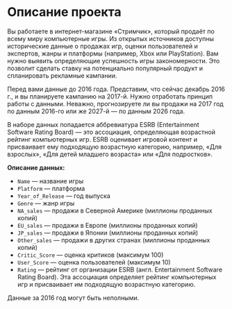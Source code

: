 <h1>Описание проекта</h1>

<p>Вы работаете в интернет-магазине «Стримчик», который продаёт по всему миру компьютерные игры. Из открытых источников доступны исторические данные о продажах игр, оценки пользователей и экспертов, жанры и платформы (например, Xbox или PlayStation). Вам нужно выявить определяющие успешность игры закономерности. Это позволит сделать ставку на потенциально популярный продукт и спланировать рекламные кампании.</p>
<p>Перед вами данные до 2016 года. Представим, что сейчас декабрь 2016 г., и вы планируете кампанию на 2017-й. Нужно отработать принцип работы с данными. Неважно, прогнозируете ли вы продажи на 2017 год по данным 2016-го или же 2027-й — по данным 2026 года.</p>
<p>В наборе данных попадается аббревиатура ESRB (Entertainment Software Rating Board) — это ассоциация, определяющая возрастной рейтинг компьютерных игр. ESRB оценивает игровой контент и присваивает ему подходящую возрастную категорию, например, «Для взрослых», «Для детей младшего возраста» или «Для подростков».</p>

<p><b>Описание данных:</b></p>
<ul>
	<li><code>Name</code> — название игры</li>
  <li><code>Platform</code> — платформа</li>
  <li><code>Year_of_Release</code> — год выпуска</li>
  <li><code>Genre</code> — жанр игры</li>
  <li><code>NA_sales</code> — продажи в Северной Америке (миллионы проданных копий)</li>
  <li><code>EU_sales</code> — продажи в Европе (миллионы проданных копий)</li>
  <li><code>JP_sales</code> — продажи в Японии (миллионы проданных копий)</li>
  <li><code>Other_sales</code> — продажи в других странах (миллионы проданных копий)</li>
  <li><code>Critic_Score</code> — оценка критиков (максимум 100)</li>
  <li><code>User_Score</code> — оценка пользователей (максимум 10)</li>
  <li><code>Rating</code> — рейтинг от организации ESRB (англ. Entertainment Software Rating Board). Эта ассоциация определяет рейтинг компьютерных игр и присваивает им подходящую возрастную категорию.</li>
</ul>

<p>Данные за 2016 год могут быть неполными.</p>
